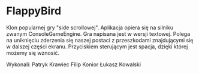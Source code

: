 # FlappyBird

Klon popularnej gry "side scrollowej". Aplikacja opiera się na silniku zwanym ConsoleGameEngine. Gra napisana jest w wersji textowej.
Polega na uniknięciu zderzenia się naszej postaci z przeszkodami znajdującymi się w dalszej części ekranu. Przyciskiem sterującym jest spacja, dzięki której możemy się wznosić.

Wykonali:
Patryk Krawiec
Filip Konior
Łukasz Kowalski
